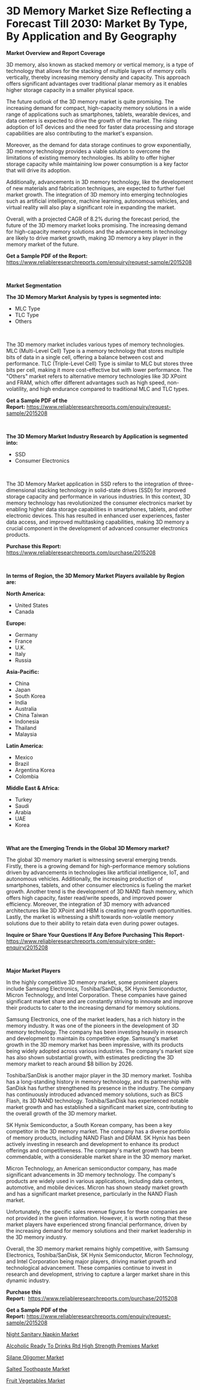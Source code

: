 <p><h1>3D Memory Market Size Reflecting a Forecast Till 2030: Market By Type, By Application and By Geography</h1></p><p><strong>Market Overview and Report Coverage</strong></p>
<p><p>3D memory, also known as stacked memory or vertical memory, is a type of technology that allows for the stacking of multiple layers of memory cells vertically, thereby increasing memory density and capacity. This approach offers significant advantages over traditional planar memory as it enables higher storage capacity in a smaller physical space.</p><p>The future outlook of the 3D memory market is quite promising. The increasing demand for compact, high-capacity memory solutions in a wide range of applications such as smartphones, tablets, wearable devices, and data centers is expected to drive the growth of the market. The rising adoption of IoT devices and the need for faster data processing and storage capabilities are also contributing to the market's expansion.</p><p>Moreover, as the demand for data storage continues to grow exponentially, 3D memory technology provides a viable solution to overcome the limitations of existing memory technologies. Its ability to offer higher storage capacity while maintaining low power consumption is a key factor that will drive its adoption.</p><p>Additionally, advancements in 3D memory technology, like the development of new materials and fabrication techniques, are expected to further fuel market growth. The integration of 3D memory into emerging technologies such as artificial intelligence, machine learning, autonomous vehicles, and virtual reality will also play a significant role in expanding the market.</p><p>Overall, with a projected CAGR of 8.2% during the forecast period, the future of the 3D memory market looks promising. The increasing demand for high-capacity memory solutions and the advancements in technology are likely to drive market growth, making 3D memory a key player in the memory market of the future.</p></p>
<p><strong>Get a Sample PDF of the Report:</strong> <a href="https://www.reliableresearchreports.com/enquiry/request-sample/2015208">https://www.reliableresearchreports.com/enquiry/request-sample/2015208</a></p>
<p>&nbsp;</p>
<p><strong>Market Segmentation</strong></p>
<p><strong>The 3D Memory Market Analysis by types is segmented into:</strong></p>
<p><ul><li>MLC Type</li><li>TLC Type</li><li>Others</li></ul></p>
<p>&nbsp;</p>
<p><p>The 3D memory market includes various types of memory technologies. MLC (Multi-Level Cell) Type is a memory technology that stores multiple bits of data in a single cell, offering a balance between cost and performance. TLC (Triple-Level Cell) Type is similar to MLC but stores three bits per cell, making it more cost-effective but with lower performance. The "Others" market refers to alternative memory technologies like 3D XPoint and FRAM, which offer different advantages such as high speed, non-volatility, and high endurance compared to traditional MLC and TLC types.</p></p>
<p><strong>Get a Sample PDF of the Report:</strong>&nbsp;<a href="https://www.reliableresearchreports.com/enquiry/request-sample/2015208">https://www.reliableresearchreports.com/enquiry/request-sample/2015208</a></p>
<p>&nbsp;</p>
<p><strong>The 3D Memory Market Industry Research by Application is segmented into:</strong></p>
<p><ul><li>SSD</li><li>Consumer Electronics</li></ul></p>
<p>&nbsp;</p>
<p><p>The 3D Memory Market application in SSD refers to the integration of three-dimensional stacking technology in solid-state drives (SSD) for improved storage capacity and performance in various industries. In this context, 3D memory technology has revolutionized the consumer electronics market by enabling higher data storage capabilities in smartphones, tablets, and other electronic devices. This has resulted in enhanced user experiences, faster data access, and improved multitasking capabilities, making 3D memory a crucial component in the development of advanced consumer electronics products.</p></p>
<p><strong>Purchase this Report:</strong>&nbsp; <a href="https://www.reliableresearchreports.com/purchase/2015208">https://www.reliableresearchreports.com/purchase/2015208</a></p>
<p>&nbsp;</p>
<p><strong>In terms of Region, the 3D Memory Market Players available by Region are:</strong></p>
<p>
    <p> <strong> North America: </strong>
        <ul>
            <li>United States</li>
            <li>Canada</li>
        </ul>
        </p> 
    <p> <strong> Europe: </strong>
        <ul>
            <li>Germany</li>
            <li>France</li>
            <li>U.K.</li>
            <li>Italy</li>
            <li>Russia</li>
        </ul>
        </p> 
    <p> <strong> Asia-Pacific: </strong>
        <ul>
            <li>China</li>
            <li>Japan</li>
            <li>South Korea</li>
            <li>India</li>
            <li>Australia</li>
            <li>China Taiwan</li>
            <li>Indonesia</li>
            <li>Thailand</li>
            <li>Malaysia</li>
        </ul>
        </p> 
    <p> <strong> Latin America: </strong>
        <ul>
            <li>Mexico</li>
            <li>Brazil</li>
            <li>Argentina Korea</li>
            <li>Colombia</li>
        </ul>
        </p> 
    <p> <strong> Middle East & Africa: </strong>
        <ul>
            <li>Turkey</li>
            <li>Saudi</li>
            <li>Arabia</li>
            <li>UAE</li>
            <li>Korea</li>
        </ul>
    </p>
    </p>
<p>&nbsp;</p>
<p><strong>What are the Emerging Trends in the Global 3D Memory market?</strong></p>
<p><p>The global 3D memory market is witnessing several emerging trends. Firstly, there is a growing demand for high-performance memory solutions driven by advancements in technologies like artificial intelligence, IoT, and autonomous vehicles. Additionally, the increasing production of smartphones, tablets, and other consumer electronics is fueling the market growth. Another trend is the development of 3D NAND flash memory, which offers high capacity, faster read/write speeds, and improved power efficiency. Moreover, the integration of 3D memory with advanced architectures like 3D XPoint and HBM is creating new growth opportunities. Lastly, the market is witnessing a shift towards non-volatile memory solutions due to their ability to retain data even during power outages.</p></p>
<p><strong>Inquire or Share Your Questions If Any Before Purchasing This Report</strong>- <a href="https://www.reliableresearchreports.com/enquiry/pre-order-enquiry/2015208">https://www.reliableresearchreports.com/enquiry/pre-order-enquiry/2015208</a></p>
<p>&nbsp;</p>
<p><strong>Major Market Players</strong></p>
<p><p>In the highly competitive 3D memory market, some prominent players include Samsung Electronics, Toshiba/SanDisk, SK Hynix Semiconductor, Micron Technology, and Intel Corporation. These companies have gained significant market share and are constantly striving to innovate and improve their products to cater to the increasing demand for memory solutions.</p><p>Samsung Electronics, one of the market leaders, has a rich history in the memory industry. It was one of the pioneers in the development of 3D memory technology. The company has been investing heavily in research and development to maintain its competitive edge. Samsung's market growth in the 3D memory market has been impressive, with its products being widely adopted across various industries. The company's market size has also shown substantial growth, with estimates predicting the 3D memory market to reach around $8 billion by 2026.</p><p>Toshiba/SanDisk is another major player in the 3D memory market. Toshiba has a long-standing history in memory technology, and its partnership with SanDisk has further strengthened its presence in the industry. The company has continuously introduced advanced memory solutions, such as BiCS Flash, its 3D NAND technology. Toshiba/SanDisk has experienced notable market growth and has established a significant market size, contributing to the overall growth of the 3D memory market.</p><p>SK Hynix Semiconductor, a South Korean company, has been a key competitor in the 3D memory market. The company has a diverse portfolio of memory products, including NAND Flash and DRAM. SK Hynix has been actively investing in research and development to enhance its product offerings and competitiveness. The company's market growth has been commendable, with a considerable market share in the 3D memory market.</p><p>Micron Technology, an American semiconductor company, has made significant advancements in 3D memory technology. The company's products are widely used in various applications, including data centers, automotive, and mobile devices. Micron has shown steady market growth and has a significant market presence, particularly in the NAND Flash market.</p><p>Unfortunately, the specific sales revenue figures for these companies are not provided in the given information. However, it is worth noting that these market players have experienced strong financial performance, driven by the increasing demand for memory solutions and their market leadership in the 3D memory industry.</p><p>Overall, the 3D memory market remains highly competitive, with Samsung Electronics, Toshiba/SanDisk, SK Hynix Semiconductor, Micron Technology, and Intel Corporation being major players, driving market growth and technological advancement. These companies continue to invest in research and development, striving to capture a larger market share in this dynamic industry.</p></p>
<p><strong>Purchase this Report:</strong>&nbsp;&nbsp;<a href="https://www.reliableresearchreports.com/purchase/2015208">https://www.reliableresearchreports.com/purchase/2015208</a></p>
<p></p>
<p><strong>Get a Sample PDF of the Report:</strong>&nbsp;<a href="https://www.reliableresearchreports.com/enquiry/request-sample/2015208">https://www.reliableresearchreports.com/enquiry/request-sample/2015208</a></p>
<p><p><a href="https://www.linkedin.com/pulse/night-sanitary-napkin-market-research-report-provides-thorough-qf0vf/">Night Sanitary Napkin Market</a></p><p><a href="https://github.com/gdfhhhj/Market-Research-Report-List-1/blob/main/alcoholic-ready-to-drinks-rtd-high-strength-premixes-market.md">Alcoholic Ready To Drinks Rtd High Strength Premixes Market</a></p><p><a href="https://medium.com/@wound.key.cure/silane-oligomer-market-furnishes-information-on-market-share-market-trends-and-market-growth-711680cf5759">Silane Oligomer Market</a></p><p><a href="https://www.linkedin.com/pulse/salted-toothpaste-market-size-2023-2030-global-industrial-tt7uf/">Salted Toothpaste Market</a></p><p><a href="https://github.com/luckyshygirl/Market-Research-Report-List-1/blob/main/fruit-vegetables-market.md">Fruit Vegetables Market</a></p></p>
